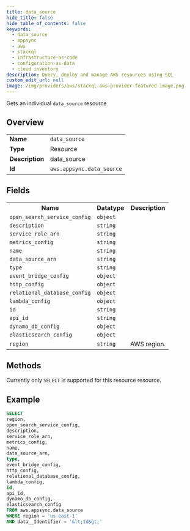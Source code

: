 ```yaml
---
title: data_source
hide_title: false
hide_table_of_contents: false
keywords:
  - data_source
  - appsync
  - aws
  - stackql
  - infrastructure-as-code
  - configuration-as-data
  - cloud inventory
description: Query, deploy and manage AWS resources using SQL
custom_edit_url: null
image: /img/providers/aws/stackql-aws-provider-featured-image.png
---
```

Gets an individual <code>data_source</code> resource

## Overview
<table><tbody>
<tr><td><b>Name</b></td><td><code>data_source</code></td></tr>
<tr><td><b>Type</b></td><td>Resource</td></tr>
<tr><td><b>Description</b></td><td>data_source</td></tr>
<tr><td><b>Id</b></td><td><code>aws.appsync.data_source</code></td></tr>
</tbody></table>

## Fields
<table><tbody>
<tr><th>Name</th><th>Datatype</th><th>Description</th></tr>
<tr><td><code>open_search_service_config</code></td><td><code>object</code></td><td></td></tr>
<tr><td><code>description</code></td><td><code>string</code></td><td></td></tr>
<tr><td><code>service_role_arn</code></td><td><code>string</code></td><td></td></tr>
<tr><td><code>metrics_config</code></td><td><code>string</code></td><td></td></tr>
<tr><td><code>name</code></td><td><code>string</code></td><td></td></tr>
<tr><td><code>data_source_arn</code></td><td><code>string</code></td><td></td></tr>
<tr><td><code>type</code></td><td><code>string</code></td><td></td></tr>
<tr><td><code>event_bridge_config</code></td><td><code>object</code></td><td></td></tr>
<tr><td><code>http_config</code></td><td><code>object</code></td><td></td></tr>
<tr><td><code>relational_database_config</code></td><td><code>object</code></td><td></td></tr>
<tr><td><code>lambda_config</code></td><td><code>object</code></td><td></td></tr>
<tr><td><code>id</code></td><td><code>string</code></td><td></td></tr>
<tr><td><code>api_id</code></td><td><code>string</code></td><td></td></tr>
<tr><td><code>dynamo_db_config</code></td><td><code>object</code></td><td></td></tr>
<tr><td><code>elasticsearch_config</code></td><td><code>object</code></td><td></td></tr>
<tr><td><code>region</code></td><td><code>string</code></td><td>AWS region.</td></tr>

</tbody></table>

## Methods
Currently only <code>SELECT</code> is supported for this resource resource.





## Example
```sql
SELECT
region,
open_search_service_config,
description,
service_role_arn,
metrics_config,
name,
data_source_arn,
type,
event_bridge_config,
http_config,
relational_database_config,
lambda_config,
id,
api_id,
dynamo_db_config,
elasticsearch_config
FROM aws.appsync.data_source
WHERE region = 'us-east-1'
AND data__Identifier = '&lt;Id&gt;'
```

